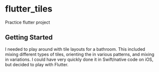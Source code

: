 # flutter_tiles

Practice flutter project

## Getting Started

I needed to play around with tile layouts for a bathroom.  This included mixing different types of tiles,
orienting the in various patterns, and mixing in variations.  I could have very quickly done it in Swift/native code 
on iOS, but decided to play with Flutter.  
